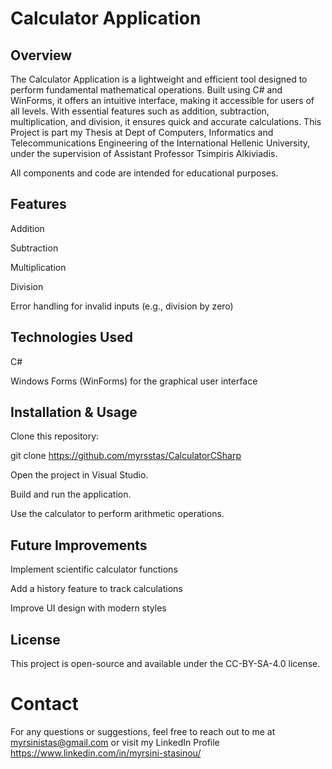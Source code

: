 # Calculator Application

## Overview

The Calculator Application is a lightweight and efficient tool designed to perform fundamental mathematical operations. Built using C# and WinForms, it offers an intuitive interface, making it accessible for users of all levels. With essential features such as addition, subtraction, multiplication, and division, it ensures quick and accurate calculations. This Project is part my Thesis at Dept of Computers, Informatics and Telecommunications Engineering of the International Hellenic University, under the supervision of Assistant Professor Tsimpiris Alkiviadis.

All components and code are intended for educational purposes.

## Features

Addition

Subtraction

Multiplication

Division

Error handling for invalid inputs (e.g., division by zero)

## Technologies Used

C#

Windows Forms (WinForms) for the graphical user interface

## Installation & Usage

Clone this repository:

git clone https://github.com/myrsstas/CalculatorCSharp

Open the project in Visual Studio.

Build and run the application.

Use the calculator to perform arithmetic operations.

## Future Improvements

Implement scientific calculator functions

Add a history feature to track calculations

Improve UI design with modern styles

## License

This project is open-source and available under the CC-BY-SA-4.0 license.

# Contact

For any questions or suggestions, feel free to reach out to me at myrsinistas@gmail.com or visit my LinkedIn Profile https://www.linkedin.com/in/myrsini-stasinou/
